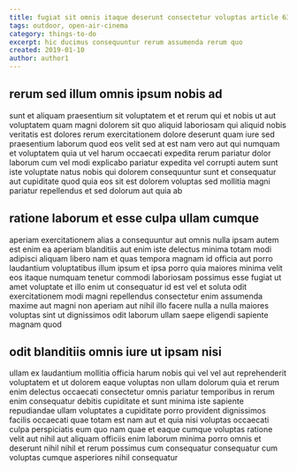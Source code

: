 ```yaml
---
title: fugiat sit omnis itaque deserunt consectetur voluptas article 6346
tags: outdoor, open-air-cinema
category: things-to-do
excerpt: hic ducimus consequuntur rerum assumenda rerum quo
created: 2019-01-10
author: author1
---
```


## rerum sed illum omnis ipsum nobis ad

sunt et aliquam praesentium sit voluptatem et et rerum qui et nobis ut aut voluptatem quam magni dolorem sit quo aliquid laboriosam qui aliquid nobis veritatis est dolores rerum exercitationem dolore deserunt quam iure sed praesentium laborum quod eos velit sed at est nam vero aut qui numquam et voluptatem quia ut vel harum occaecati expedita rerum pariatur dolor laborum cum vel modi explicabo pariatur expedita vel corrupti autem sunt iste voluptate natus nobis qui dolorem consequuntur sunt et consequatur aut cupiditate quod quia eos sit est dolorem voluptas sed mollitia magni pariatur repellendus et sed dolorum aut quia ab

## ratione laborum et esse culpa ullam cumque

aperiam exercitationem alias a consequuntur aut omnis nulla ipsam autem est enim ea aperiam blanditiis aut enim iste delectus minima totam modi adipisci aliquam libero nam et quas tempora magnam id officia aut porro laudantium voluptatibus illum ipsum et ipsa porro quia maiores minima velit eos itaque numquam tenetur commodi laboriosam possimus esse fugiat ut amet voluptate et illo enim ut consequatur id est vel et soluta odit exercitationem modi magni repellendus consectetur enim assumenda maxime aut magni non aperiam aut nihil illo facere nulla a nulla maiores voluptas sint ut dignissimos odit laborum ullam saepe eligendi sapiente magnam quod

## odit blanditiis omnis iure ut ipsam nisi

ullam ex laudantium mollitia officia harum nobis qui vel vel aut reprehenderit voluptatem et ut dolorem eaque voluptas non ullam dolorum quia et rerum enim delectus occaecati consectetur omnis pariatur temporibus in rerum enim consequatur debitis cupiditate et sunt minima iste sapiente repudiandae ullam voluptates a cupiditate porro provident dignissimos facilis occaecati quae totam est nam aut et quia nisi voluptas occaecati culpa perspiciatis eum quo nam quae et eaque cumque voluptas ratione velit aut nihil aut aliquam officiis enim laborum minima porro omnis et deserunt nihil nihil et rerum possimus cum consequatur consequatur cum voluptas cumque asperiores nihil consequatur
